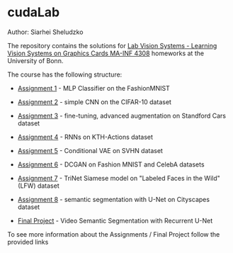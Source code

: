 # cudaLab

Author: Siarhei Sheludzko

The repository contains the solutions for [Lab Vision Systems - Learning Vision Systems on Graphics Cards  MA-INF 4308](https://www.ais.uni-bonn.de/WS2223/P_CudaVision.html) homeworks at the University of Bonn.

The course has the following structure:
* [Assignment 1](Assignment_1) - MLP Classifier on the FashionMNIST
* [Assignment 2](Assignment_2) - simple CNN on the CIFAR-10 dataset
* [Assignment 3](Assignment_3) - fine-tuning, advanced augmentation on Standford Cars dataset
* [Assignment 4](Assignment_4) - RNNs on KTH-Actions dataset
* [Assignment 5](Assignment_5) - Conditional VAE on SVHN dataset
* [Assignment 6](Assignment_6) - DCGAN on Fashion MNIST and CelebA datasets
* [Assignment 7](Assignment_7) - TriNet Siamese model on "Labeled Faces in the Wild" (LFW) dataset
* [Assignment 8](Assignment_8) - semantic segmentation with U-Net on Cityscapes dataset

* [Final Project](https://github.com/SergShel/cuda_lab_project) - Video Semantic Segmentation with Recurrent U-Net

To see more information about the Assignments / Final Project follow the provided links



